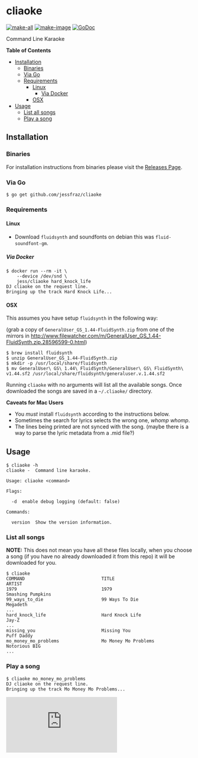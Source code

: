 # cliaoke

[![make-all](https://github.com/jessfraz/cliaoke/workflows/make%20all/badge.svg)](https://github.com/jessfraz/cliaoke/actions?query=workflow%3A%22make+all%22)
[![make-image](https://github.com/jessfraz/cliaoke/workflows/make%20image/badge.svg)](https://github.com/jessfraz/cliaoke/actions?query=workflow%3A%22make+image%22)
[![GoDoc](https://img.shields.io/badge/godoc-reference-5272B4.svg?style=for-the-badge)](https://godoc.org/github.com/jessfraz/cliaoke)

Command Line Karaoke

**Table of Contents**

<!-- toc -->

- [Installation](#installation)
  * [Binaries](#binaries)
  * [Via Go](#via-go)
  * [Requirements](#requirements)
    + [Linux](#linux)
      - [Via Docker](#via-docker)
    + [OSX](#osx)
- [Usage](#usage)
  * [List all songs](#list-all-songs)
  * [Play a song](#play-a-song)

<!-- tocstop -->

## Installation

### Binaries

For installation instructions from binaries please visit the [Releases Page](https://github.com/jessfraz/cliaoke/releases).

### Via Go

```console
$ go get github.com/jessfraz/cliaoke
```

### Requirements

#### Linux

- Download `fluidsynth` and soundfonts on debian this was `fluid-soundfont-gm`.

##### Via Docker

```
$ docker run --rm -it \
    --device /dev/snd \
    jess/cliaoke hard_knock_life
DJ cliaoke on the request line.
Bringing up the track Hard Knock Life...
```


#### OSX

This assumes you have setup `fluidsynth` in the following way:

(grab a copy of `GeneralUser_GS_1.44-FluidSynth.zip` from one of the mirrors in  http://www.filewatcher.com/m/GeneralUser_GS_1.44-FluidSynth.zip.28596599-0.html)

```console
$ brew install fluidsynth
$ unzip GeneralUser_GS_1.44-FluidSynth.zip
$ mkdir -p /usr/local/share/fluidsynth
$ mv GeneralUser\ GS\ 1.44\ FluidSynth/GeneralUser\ GS\ FluidSynth\ v1.44.sf2 /usr/local/share/fluidsynth/generaluser.v.1.44.sf2
```

Running `cliaoke` with no arguments will list all the available songs. Once downloaded the songs are saved in a `~/.cliaoke/` directory.

**Caveats for Mac Users**

- You *must* install `fluidsynth` according to the instructions below.
- Sometimes the search for lyrics selects the wrong one, *whomp whomp*.
- The lines being printed are not synced with the song. (maybe there is a way to parse the lyric metadata from a .mid file?)


## Usage

```console
$ cliaoke -h
cliaoke -  Command line karaoke.

Usage: cliaoke <command>

Flags:

  -d  enable debug logging (default: false)

Commands:

  version  Show the version information.
```

### List all songs

**NOTE:** This does not mean you have all these files locally, when you choose
a song (if you have no already downloaded it from this repo) it will be
downloaded for you.

```console
$ cliaoke
COMMAND                             TITLE                               ARTIST
1979                                1979                                Smashing Pumpkins
99_ways_to_die                      99 Ways To Die                      Megadeth
...
hard_knock_life                     Hard Knock Life                     Jay-Z
...
missing_you                         Missing You                         Puff Daddy
mo_money_mo_problems                Mo Money Mo Problems                Notorious BIG
...
```

### Play a song

```console
$ cliaoke mo_money_mo_problems
DJ cliaoke on the request line.
Bringing up the track Mo Money Mo Problems...
```


[![Analytics](https://ga-beacon.appspot.com/UA-29404280-16/cliaoke/README.md)](https://github.com/jessfraz/cliaoke)
